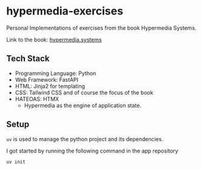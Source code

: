 # hypermedia-exercises
Personal Implementations of exercises from the book Hypermedia Systems.

Link to the book: [hypermedia.systems](https://hypermedia.systems)

## Tech Stack

- Programming Language: Python
- Web Framework: FastAPI
- HTML: Jinja2 for templating
- CSS: Tailwind CSS
and of course the focus of the book
- HATEOAS: HTMX
  - Hypermedia as the engine of application state.


## Setup

`uv` is used to manage the python project and its dependencies.

I got started by running the following command in the app repository

```bash
uv init
```